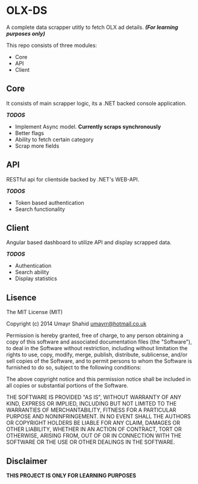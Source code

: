 OLX-DS
===

A complete data scrapper utitly to fetch OLX ad details. **_(For learning purposes only)_**

This repo consists of three modules:
- Core 
- API
- Client

Core
-
It consists of main scrapper logic, its a .NET backed console application.

**_TODOS_**
- Implement Async model. **Currently scraps synchronously**
- Better flags
- Ability to fetch certain category
- Scrap more fields

API
-
RESTful api for clientside backed by .NET's WEB-API.

**_TODOS_**
- Token based authentication
- Search functionality

Client
-
Angular based dashboard to utilize API and display scrapped data.

**_TODOS_**
- Authentication
- Search ability
- Display statistics

Lisence
-
The MIT License (MIT)

Copyright (c) 2014 Umayr Shahid <umayrr@hotmail.co.uk>

Permission is hereby granted, free of charge, to any person obtaining a copy
of this software and associated documentation files (the "Software"), to deal
in the Software without restriction, including without limitation the rights
to use, copy, modify, merge, publish, distribute, sublicense, and/or sell
copies of the Software, and to permit persons to whom the Software is
furnished to do so, subject to the following conditions:

The above copyright notice and this permission notice shall be included in all
copies or substantial portions of the Software.

THE SOFTWARE IS PROVIDED "AS IS", WITHOUT WARRANTY OF ANY KIND, EXPRESS OR
IMPLIED, INCLUDING BUT NOT LIMITED TO THE WARRANTIES OF MERCHANTABILITY,
FITNESS FOR A PARTICULAR PURPOSE AND NONINFRINGEMENT. IN NO EVENT SHALL THE
AUTHORS OR COPYRIGHT HOLDERS BE LIABLE FOR ANY CLAIM, DAMAGES OR OTHER
LIABILITY, WHETHER IN AN ACTION OF CONTRACT, TORT OR OTHERWISE, ARISING FROM,
OUT OF OR IN CONNECTION WITH THE SOFTWARE OR THE USE OR OTHER DEALINGS IN THE
SOFTWARE.

Disclaimer
-
**THIS PROJECT IS ONLY FOR LEARNING PURPOSES**
